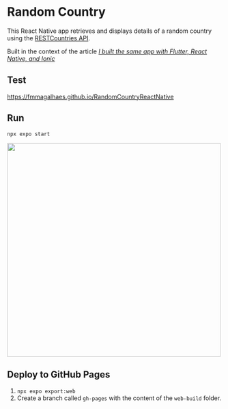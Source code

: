 # Random Country

This React Native app retrieves and displays details of a random country using the [RESTCountries API](https://restcountries.com/).

Built in the context of the article [_I built the same app with Flutter, React Native, and Ionic_
](https://medium.com/@fmmagalhaes/i-built-the-same-app-with-flutter-react-native-and-ionic-33ff8b358562)

## Test
https://fmmagalhaes.github.io/RandomCountryReactNative

## Run
`npx expo start`

<img src="https://github.com/fmmagalhaes/RandomCountryReactNative/assets/8866496/4801a630-9082-45b4-b11c-feb8818a6a05" width="500">

## Deploy to GitHub Pages
1. `npx expo export:web`
2. Create a branch called `gh-pages` with the content of the `web-build` folder.
